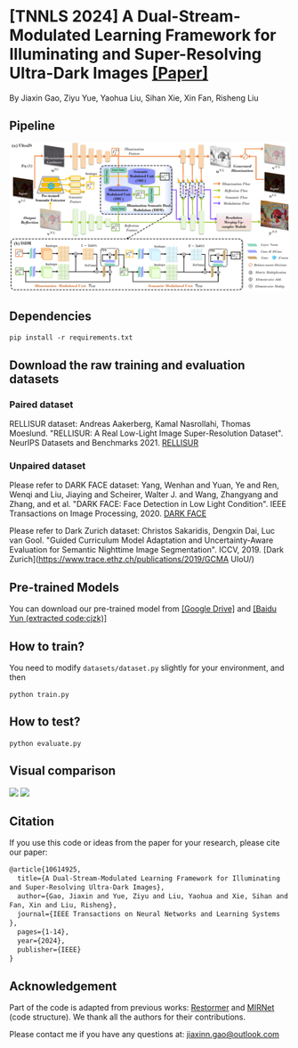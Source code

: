 # [TNNLS 2024] A Dual-Stream-Modulated Learning Framework for Illuminating and Super-Resolving Ultra-Dark Images [[Paper]](https://ieeexplore.ieee.org/abstract/document/10614925)
By Jiaxin Gao, Ziyu Yue, Yaohua Liu, Sihan Xie, Xin Fan, Risheng Liu

## Pipeline
![Pipeline Diagram](./Figures/pipeline.png)

## Dependencies
```
pip install -r requirements.txt
````

## Download the raw training and evaluation datasets
### Paired dataset 
RELLISUR dataset: Andreas Aakerberg, Kamal Nasrollahi, Thomas Moeslund. "RELLISUR: A Real Low-Light Image Super-Resolution Dataset". NeurIPS Datasets and Benchmarks 2021. [RELLISUR](https://vap.aau.dk/rellisur/)

### Unpaired dataset 
Please refer to DARK FACE dataset: Yang, Wenhan and Yuan, Ye and Ren, Wenqi and Liu, Jiaying and Scheirer, Walter J. and Wang, Zhangyang and Zhang, and et al. "DARK FACE: Face Detection in Low Light Condition". IEEE Transactions on Image Processing, 2020. [DARK FACE](https://flyywh.github.io/CVPRW2019LowLight/)

Please refer to Dark Zurich dataset: Christos Sakaridis, Dengxin Dai, Luc van Gool. "Guided Curriculum Model Adaptation and Uncertainty-Aware Evaluation for Semantic Nighttime Image Segmentation". ICCV, 2019. [Dark Zurich](https://www.trace.ethz.ch/publications/2019/GCMA UIoU/)


## Pre-trained Models 
You can download our pre-trained model from [[Google Drive]](https://drive.google.com/drive/folders/1m3t15rWw76IDDWJ0exLOe5P0uEnjk3zl?usp=drive_link) and [[Baidu Yun (extracted code:cjzk)]](https://pan.baidu.com/s/1fPLVgnZbdY1n75Flq54bMQ)

## How to train?
You need to modify ```datasets/dataset.py``` slightly for your environment, and then
```
python train.py  
```

## How to test?
```
python evaluate.py
```

## Visual comparison
![](./Figures/visual1.png)
![](./Figures/visual2.png)

## Citation
If you use this code or ideas from the paper for your research, please cite our paper:
```
@article{10614925,
  title={A Dual-Stream-Modulated Learning Framework for Illuminating and Super-Resolving Ultra-Dark Images},
  author={Gao, Jiaxin and Yue, Ziyu and Liu, Yaohua and Xie, Sihan and Fan, Xin and Liu, Risheng},
  journal={IEEE Transactions on Neural Networks and Learning Systems },
  pages={1-14},
  year={2024},
  publisher={IEEE}
}
```

## Acknowledgement
Part of the code is adapted from previous works: [Restormer](https://github.com/swz30/Restormer) and [MIRNet](https://github.com/swz30/MIRNet) (code structure). We thank all the authors for their contributions.

Please contact me if you have any questions at: jiaxinn.gao@outlook.com

